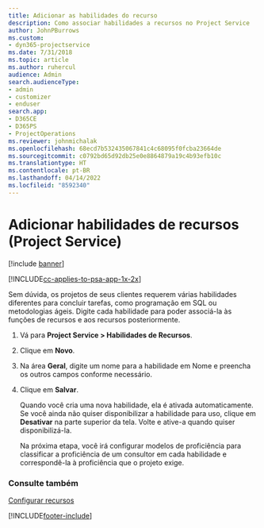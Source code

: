 ```yaml
---
title: Adicionar as habilidades do recurso
description: Como associar habilidades a recursos no Project Service
author: JohnPBurrows
ms.custom:
- dyn365-projectservice
ms.date: 7/31/2018
ms.topic: article
ms.author: ruhercul
audience: Admin
search.audienceType:
- admin
- customizer
- enduser
search.app:
- D365CE
- D365PS
- ProjectOperations
ms.reviewer: johnmichalak
ms.openlocfilehash: 68ecd7b532435067841c4c68095f0fcba23664de
ms.sourcegitcommit: c0792bd65d92db25e0e8864879a19c4b93efb10c
ms.translationtype: HT
ms.contentlocale: pt-BR
ms.lasthandoff: 04/14/2022
ms.locfileid: "8592340"
---
```

# <a name="add-resource-skills-project-service"></a>Adicionar habilidades de recursos (Project Service)

[!include [banner](../includes/psa-now-project-operations.md)]

[!INCLUDE[cc-applies-to-psa-app-1x-2x](../includes/cc-applies-to-psa-app-1x-2x.md)]

Sem dúvida, os projetos de seus clientes requerem várias habilidades diferentes para concluir tarefas, como programação em SQL ou metodologias ágeis. Digite cada habilidade para poder associá-la às funções de recursos e aos recursos posteriormente.  
  
1. Vá para **Project Service > Habilidades de Recursos**.  
  
2. Clique em **Novo**.  
  
3. Na área **Geral**, digite um nome para a habilidade em Nome e preencha os outros campos conforme necessário.  
  
4. Clique em **Salvar**.  
  
   Quando você cria uma nova habilidade, ela é ativada automaticamente. Se você ainda não quiser disponibilizar a habilidade para uso, clique em **Desativar** na parte superior da tela. Volte e ative-a quando quiser disponibilizá-la.  
  
   Na próxima etapa, você irá configurar modelos de proficiência para classificar a proficiência de um consultor em cada habilidade e correspondê-la à proficiência que o projeto exige.  
  
### <a name="see-also"></a>Consulte também  
 [Configurar recursos](../psa/set-up-resources.md)


[!INCLUDE[footer-include](../includes/footer-banner.md)]
